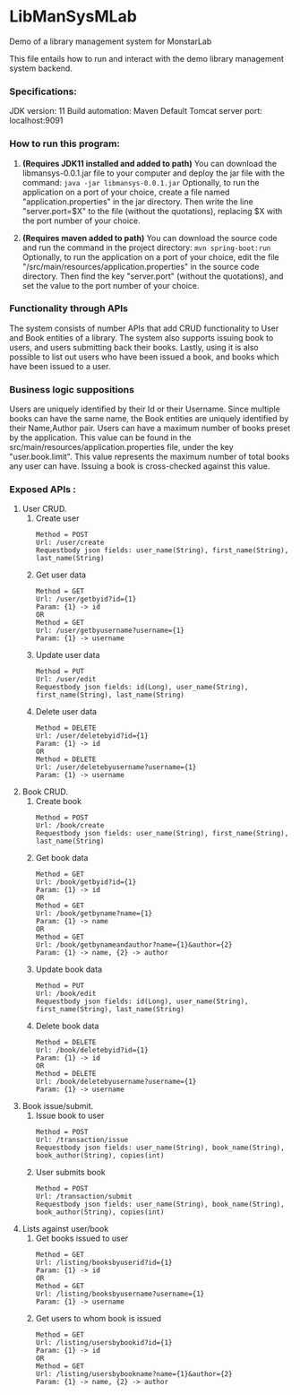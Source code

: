 # LibManSysMLab
Demo of a library management system for MonstarLab

This file entails how to run and interact with the demo library management system backend.

### Specifications:
JDK version: 11
Build automation: Maven
Default Tomcat server port: localhost:9091

### How to run this program:

1) **(Requires JDK11 installed and added to path)** You can download the libmansys-0.0.1.jar file to your computer and deploy the jar file with the command:
        `java -jar libmansys-0.0.1.jar`
   Optionally, to run the application on a port of your choice, create a file named "application.properties" in the jar directory. Then write the line "server.port=$X" to the file (without the quotations), replacing $X with the port number of your choice.

2) **(Requires maven added to path)** You can download the source code and run the command in the project directory:
        `mvn spring-boot:run`
   Optionally, to run the application on a port of your choice, edit the file "/src/main/resources/application.properties" in the source code directory. Then find the key "server.port" (without the quotations), and set the value to the port number of your choice.


### Functionality through APIs

The system consists of number APIs that add CRUD functionality to User and Book entities of a library. The system also supports issuing book to users, and users submitting back their books. Lastly, using it is also possible to list out users who have been issued a book, and books which have been issued to a user.

### Business logic suppositions

Users are uniquely identified by their Id or their Username. Since multiple books can have the same name, the Book entities are uniquely identified by their Name,Author pair.
Users can have a maximum number of books preset by the application. This value can be found in the src/main/resources/application.properties file, under the key "user.book.limit". This value represents the maximum number of total books any user can have. Issuing a book is cross-checked against this value.

### Exposed APIs :

1) User CRUD.
   1) Create user 
      ```
      Method = POST
      Url: /user/create
      Requestbody json fields: user_name(String), first_name(String), last_name(String)
      ```
   2) Get user data
      ```
      Method = GET
      Url: /user/getbyid?id={1}
      Param: {1} -> id
      OR
      Method = GET
      Url: /user/getbyusername?username={1}
      Param: {1} -> username
      ```
   3) Update user data
      ```
      Method = PUT
      Url: /user/edit
      Requestbody json fields: id(Long), user_name(String), first_name(String), last_name(String)
      ```
   4) Delete user data
      ```
      Method = DELETE
      Url: /user/deletebyid?id={1}
      Param: {1} -> id
      OR
      Method = DELETE
      Url: /user/deletebyusername?username={1}
      Param: {1} -> username
      ```
2) Book CRUD.
   1) Create book 
      ```
      Method = POST
      Url: /book/create
      Requestbody json fields: user_name(String), first_name(String), last_name(String)
      ```
   2) Get book data
      ```
      Method = GET
      Url: /book/getbyid?id={1}
      Param: {1} -> id
      OR
      Method = GET
      Url: /book/getbyname?name={1}
      Param: {1} -> name
      OR
      Method = GET
      Url: /book/getbynameandauthor?name={1}&author={2}
      Param: {1} -> name, {2} -> author
      ```
   3) Update book data
      ```
      Method = PUT
      Url: /book/edit
      Requestbody json fields: id(Long), user_name(String), first_name(String), last_name(String)
      ```
   4) Delete book data
      ```
      Method = DELETE
      Url: /book/deletebyid?id={1}
      Param: {1} -> id
      OR
      Method = DELETE
      Url: /book/deletebyusername?username={1}
      Param: {1} -> username
      ```
3) Book issue/submit.
   1) Issue book to user
      ```
      Method = POST
      Url: /transaction/issue
      Requestbody json fields: user_name(String), book_name(String), book_author(String), copies(int)
      ```
   2) User submits book
      ```
      Method = POST
      Url: /transaction/submit
      Requestbody json fields: user_name(String), book_name(String), book_author(String), copies(int)
      ```
4) Lists against user/book
   1) Get books issued to user
      ```
      Method = GET
      Url: /listing/booksbyuserid?id={1}
      Param: {1} -> id
      OR
      Method = GET
      Url: /listing/booksbyusername?username={1}
      Param: {1} -> username
      ```
   2) Get users to whom book is issued
      ```
      Method = GET
      Url: /listing/usersbybookid?id={1}
      Param: {1} -> id
      OR
      Method = GET
      Url: /listing/usersbybookname?name={1}&author={2}
      Param: {1} -> name, {2} -> author
      ```
      
